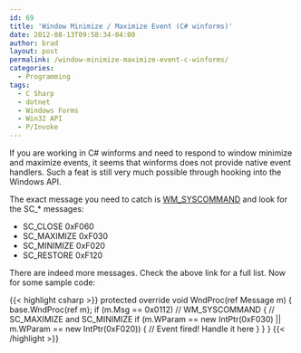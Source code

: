 ```yaml
---
id: 69
title: 'Window Minimize / Maximize Event (C# winforms)'
date: 2012-08-13T09:58:34-04:00
author: brad
layout: post
permalink: /window-minimize-maximize-event-c-winforms/
categories:
  - Programming
tags:
  - C Sharp
  - dotnet
  - Windows Forms
  - Win32 API
  - P/Invoke
---
```

If you are working in C# winforms and need to respond to window minimize and maximize events, it seems that winforms does not provide native event handlers. Such a feat is still very much possible through hooking into the Windows API.

The exact message you need to catch is [WM_SYSCOMMAND](http://msdn.microsoft.com/en-us/library/windows/desktop/ms646360(v=vs.85).aspx) and look for the SC_* messages:

  * SC_CLOSE 0xF060
  * SC_MAXIMIZE 0xF030
  * SC_MINIMIZE 0xF020
  * SC_RESTORE 0xF120

There are indeed more messages. Check the above link for a full list. Now for some sample code:

{{< highlight csharp >}}
protected override void WndProc(ref Message m)
{
    base.WndProc(ref m);
    if (m.Msg == 0x0112) // WM_SYSCOMMAND
    {
        // SC_MAXIMIZE and SC_MINIMIZE
        if (m.WParam == new IntPtr(0xF030) || m.WParam == new IntPtr(0xF020))
        {
            // Event fired! Handle it here
        }
    }
}
{{< /highlight >}}
